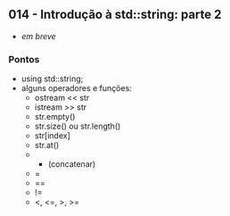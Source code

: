 ## 014 - Introdução à std::string: parte 2

- *em breve*

### Pontos

- using std::string;
- alguns operadores e funções:
  - ostream << str
  - istream >> str
  - str.empty()
  - str.size() ou str.length()
  - str[index]
  - str.at()
  - + (concatenar)
  - =
  - ==
  - !=
  - <, <=, >, >=

